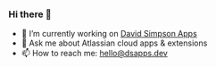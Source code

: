 ### Hi there 👋

- 🔭  I’m currently working on [David Simpson Apps](https://dsapps.cloud/)
- 💬  Ask me about Atlassian cloud apps & extensions
- 📫  How to reach me: hello@dsapps.dev

<!--
**dvdsmpsn/dvdsmpsn** is a ✨ _special_ ✨ repository because its `README.md` (this file) appears on your GitHub profile.

Here are some ideas to get you started:

- 🔭 I’m currently working on ...
- 🌱 I’m currently learning ...
- 👯 I’m looking to collaborate on ...
- 🤔 I’m looking for help with ...
- 💬 Ask me about ...
- 📫 How to reach me: ...
- 😄 Pronouns: ...
- ⚡ Fun fact: ...
-->
